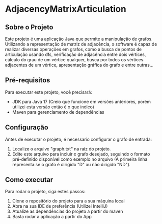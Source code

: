 # AdjacencyMatrixArticulation

## Sobre o Projeto

Este projeto é uma aplicação Java que permite a manipulação de grafos. 
Utilizando a representação de matriz de adjacência, o software é capaz de realizar diversas operações em grafos, como a busca de pontos de articulação usando dfs, verificação de adjacência entre dois vértices, cálculo do grau de um vértice qualquer, busca por todos os vértices adjacentes de um vértice, apresentação gráfica do grafo e entre outras... 

## Pré-requisitos

Para executar este projeto, você precisará:

- JDK para Java 17 (Creio que funcione em versões anteriores, porém utilizei esta versão então é o que indico)
- Maven para gerenciamento de dependências


## Configuração

Antes de executar o projeto, é necessario configurar o grafo de entrada:

1. Localize o arquivo "graph.txt" na raiz do projeto.
2. Edite este arquivo para incluir o grafo desejado, seguindo o formato pré-definido disponível como exemplo no arquivo (A primeira linha representa se o grafo é dirigido "D" ou não dirigido "ND").


## Como executar

Para rodar o projeto, siga estes passos:

1. Clone o repositório do projeto para a sua máquina local
2. Abra na sua IDE de preferência (Utilizei IntelliJ)
3. Atualize as dependências do projeto a partir do maven
4. Basta rodar a aplicação a partir do App